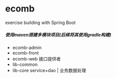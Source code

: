 # ecomb
exercise building with Spring Boot
##### 使用maven搭建多模块项目(后续将其使用gradle构建)
  - ecomb-admin
  - ecomb-front
  - ecomb-web     接口提供者
  - lib-common
  - lib-core   service+dao | 业务数据处理
